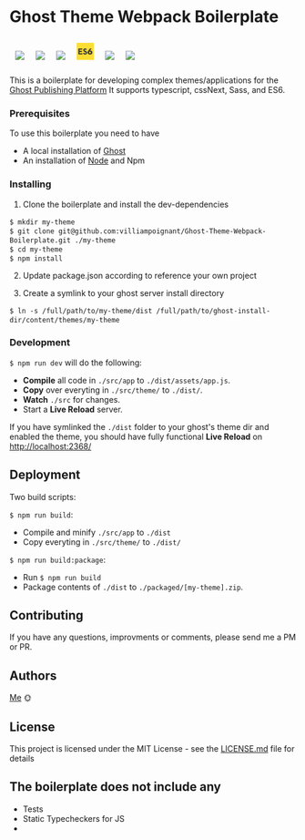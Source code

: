 # Ghost Theme Webpack Boilerplate


<img style="margin: 10px" height="30px" src="https://ghost.org/logo.svg"><img style="margin: 10px" height="30px" src="https://github.com/MoOx/postcss-cssnext/raw/master/logo/cssnext-256.png"><img style="margin: 10px" height="30px" src="http://sass-lang.com/assets/img/styleguide/color-1c4aab2b.png"><img style="margin: 10px" height="30px" src="https://raw.githubusercontent.com/github/explore/6c6508f34230f0ac0d49e847a326429eefbfc030/topics/es6/es6.png"><img style="margin: 10px" height="30px" src="https://upload.wikimedia.org/wikipedia/commons/2/29/TypeScript_Logo_%28Blue%29.svg"><img style="margin: 10px" height="30px" src="https://raw.githubusercontent.com/webpack/media/master/logo/icon.png">

This is a boilerplate for developing complex themes/applications for the [Ghost Publishing Platform](https://ghost.org)
It supports typescript, cssNext, Sass, and ES6.


### Prerequisites

To use this boilerplate you need to have
* A local installation of [Ghost](https://docs.ghost.org/v1.0.0/docs/install-local)
* An installation of [Node](https://nodejs.org/en/) and Npm

### Installing

1. Clone the boilerplate and install the dev-dependencies
  ```
  $ mkdir my-theme
  $ git clone git@github.com:villiampoignant/Ghost-Theme-Webpack-Boilerplate.git ./my-theme
  $ cd my-theme
  $ npm install
  ```

2. Update package.json according to reference your own project

3. Create a symlink to your ghost server install directory
  ```
  $ ln -s /full/path/to/my-theme/dist /full/path/to/ghost-install-dir/content/themes/my-theme
  ```

### Development

`$ npm run dev` will do the following:

* **Compile** all code in `./src/app` to `./dist/assets/app.js`.
* **Copy** over everyting in `./src/theme/` to `./dist/`.
* **Watch** `./src` for changes.
* Start a **Live Reload** server.

If you have symlinked the `./dist` folder to your ghost's theme dir and enabled the theme, you should have fully functional **Live Reload** on [http://localhost:2368/]()

## Deployment

Two build scripts:

`$ npm run build`:
* Compile and minify `./src/app` to `./dist`
* Copy everyting in `./src/theme/` to `./dist/`

`$ npm run build:package`:
* Run `$ npm run build`
* Package contents of `./dist` to `./packaged/[my-theme].zip`.

## Contributing

If you have any questions, improvments or comments, please send me a PM or PR.

## Authors

[Me](https://villi.am) :sun_with_face:

## License

This project is licensed under the MIT License - see the [LICENSE.md](LICENSE.md) file for details

## The boilerplate does not include any

* Tests
* Static Typecheckers for JS
* 
